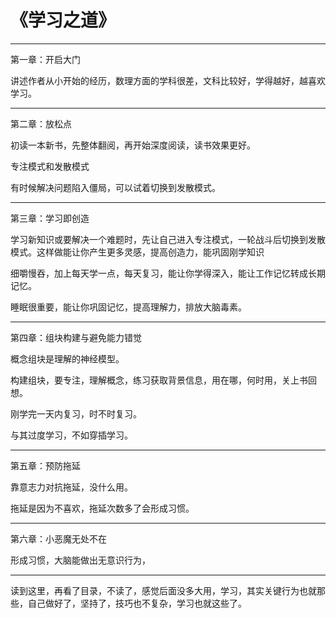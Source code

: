 # 《学习之道》

---

第一章：开启大门

讲述作者从小开始的经历，数理方面的学科很差，文科比较好，学得越好，越喜欢学习。

---

第二章：放松点

初读一本新书，先整体翻阅，再开始深度阅读，读书效果更好。

专注模式和发散模式

有时候解决问题陷入僵局，可以试着切换到发散模式。

---

第三章：学习即创造

学习新知识或要解决一个难题时，先让自己进入专注模式，一轮战斗后切换到发散模式。这样做能让你产生更多灵感，提高创造力，能巩固刚学知识

细嚼慢吞，加上每天学一点，每天复习，能让你学得深入，能让工作记忆转成长期记忆。

睡眠很重要，能让你巩固记忆，提高理解力，排放大脑毒素。

---

第四章：组块构建与避免能力错觉

概念组块是理解的神经模型。

构建组块，要专注，理解概念，练习获取背景信息，用在哪，何时用，关上书回想。

刚学完一天内复习，时不时复习。

与其过度学习，不如穿插学习。

---

第五章：预防拖延

靠意志力对抗拖延，没什么用。

拖延是因为不喜欢，拖延次数多了会形成习惯。

---

第六章：小恶魔无处不在

形成习惯，大脑能做出无意识行为，

---

读到这里，再看了目录，不读了，感觉后面没多大用，学习，其实关键行为也就那些，自己做好了，坚持了，技巧也不复杂，学习也就这些了。
